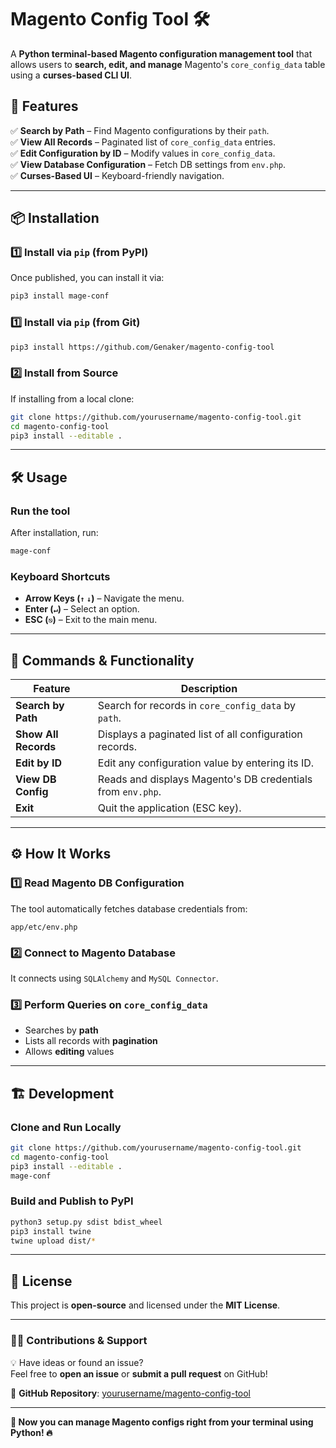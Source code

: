 # Magento Config Tool 🛠️

A **Python terminal-based Magento configuration management tool** that allows users to **search, edit, and manage** Magento's `core_config_data` table using a **curses-based CLI UI**.

## 🚀 Features
✅ **Search by Path** – Find Magento configurations by their `path`.  
✅ **View All Records** – Paginated list of `core_config_data` entries.  
✅ **Edit Configuration by ID** – Modify values in `core_config_data`.  
✅ **View Database Configuration** – Fetch DB settings from `env.php`.  
✅ **Curses-Based UI** – Keyboard-friendly navigation.  

---

## 📦 Installation

### 1️⃣ **Install via `pip` (from PyPI)**
Once published, you can install it via:
```sh
pip3 install mage-conf
```
### 1️⃣ **Install via `pip` (from Git)**
```sh
pip3 install https://github.com/Genaker/magento-config-tool
```

### 2️⃣ **Install from Source**
If installing from a local clone:
```sh
git clone https://github.com/yourusername/magento-config-tool.git
cd magento-config-tool
pip3 install --editable .
```

---

## 🛠 **Usage**

### **Run the tool**
After installation, run:
```sh
mage-conf
```

### **Keyboard Shortcuts**
- **Arrow Keys (`↑` `↓`)** – Navigate the menu.
- **Enter (`↵`)** – Select an option.
- **ESC (`⎋`)** – Exit to the main menu.

---

## 📂 **Commands & Functionality**
| Feature               | Description |
|----------------------|------------|
| **Search by Path** | Search for records in `core_config_data` by `path`. |
| **Show All Records** | Displays a paginated list of all configuration records. |
| **Edit by ID** | Edit any configuration value by entering its ID. |
| **View DB Config** | Reads and displays Magento's DB credentials from `env.php`. |
| **Exit** | Quit the application (ESC key). |

---

## ⚙️ **How It Works**
### **1️⃣ Read Magento DB Configuration**
The tool automatically fetches database credentials from:
```
app/etc/env.php
```
### **2️⃣ Connect to Magento Database**
It connects using `SQLAlchemy` and `MySQL Connector`.

### **3️⃣ Perform Queries on `core_config_data`**
- Searches by **path**
- Lists all records with **pagination**
- Allows **editing** values

---

## 🏗 **Development**
### **Clone and Run Locally**
```sh
git clone https://github.com/yourusername/magento-config-tool.git
cd magento-config-tool
pip3 install --editable .
mage-conf
```

### **Build and Publish to PyPI**
```sh
python3 setup.py sdist bdist_wheel
pip3 install twine
twine upload dist/*
```

---

## 📝 **License**
This project is **open-source** and licensed under the **MIT License**.

---

### 👨‍💻 **Contributions & Support**
💡 Have ideas or found an issue?  
Feel free to **open an issue** or **submit a pull request** on GitHub!  

🔗 **GitHub Repository**: [yourusername/magento-config-tool](https://github.com/yourusername/magento-config-tool)

---
**🚀 Now you can manage Magento configs right from your terminal using Python! 🔥**
